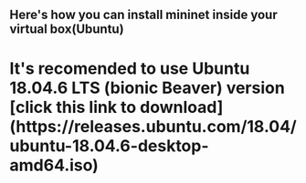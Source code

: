 ## Here's how you can install mininet inside your virtual box(Ubuntu)
<h1> It's recomended to use Ubuntu 18.04.6 LTS (bionic Beaver) version
  [click this link to download](https://releases.ubuntu.com/18.04/ubuntu-18.04.6-desktop-amd64.iso)
